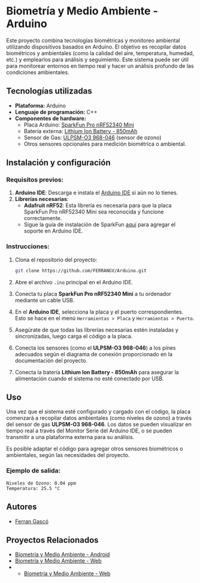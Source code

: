 # **Biometría y Medio Ambiente - Arduino**

Este proyecto combina tecnologías biométricas y monitoreo ambiental utilizando dispositivos basados en Arduino. El objetivo es recopilar datos biométricos y ambientales (como la calidad del aire, temperatura, humedad, etc.) y emplearlos para análisis y seguimiento. Este sistema puede ser útil para monitorear entornos en tiempo real y hacer un análisis profundo de las condiciones ambientales.

## **Tecnologías utilizadas**
- **Plataforma:** Arduino
- **Lenguaje de programación:** C++
- **Componentes de hardware:**
  - Placa Arduino: [SparkFun Pro nRF52340 Mini](https://www.sparkfun.com/products/15025 "SparkFun Pro nRF52340 Mini")
  - Batería externa: [Lithium Ion Battery - 850mAh](https://www.sparkfun.com/products/13854 "Lithium Ion Battery - 850mAh")
  - Sensor de Gas: [ULPSM-O3 968-046](https://www.example.com "ULPSM-O3 968-046") (sensor de ozono)
  - Otros sensores opcionales para medición biométrica o ambiental.

## **Instalación y configuración**
### Requisitos previos:
1. **Arduino IDE**: Descarga e instala el [Arduino IDE](https://www.arduino.cc/en/software) si aún no lo tienes.
2. **Librerías necesarias**:
   - **Adafruit nRF52**: Esta librería es necesaria para que la placa SparkFun Pro nRF52340 Mini sea reconocida y funcione correctamente. 
   - Sigue la guía de instalación de SparkFun [aquí](https://learn.sparkfun.com/tutorials/nrf52840-development-with-arduino-and-circuitpython "nRF52840 Development") para agregar el soporte en Arduino IDE.
   
### Instrucciones:
1. Clona el repositorio del proyecto:
   ```bash
   git clone https://github.com/FERRANGV/Arduino.git
   ```

2. Abre el archivo `.ino` principal en el Arduino IDE.

3. Conecta tu placa **SparkFun Pro nRF52340 Mini** a tu ordenador mediante un cable USB.

4. En el **Arduino IDE**, selecciona la placa y el puerto correspondientes. Esto se hace en el menú `Herramientas > Placa` y `Herramientas > Puerto`.

5. Asegúrate de que todas las librerías necesarias estén instaladas y sincronizadas, luego carga el código a la placa.

6. Conecta los sensores (como el **ULPSM-O3 968-046**) a los pines adecuados según el diagrama de conexión proporcionado en la documentación del proyecto.

7. Conecta la batería **Lithium Ion Battery - 850mAh** para asegurar la alimentación cuando el sistema no esté conectado por USB.

## **Uso**
Una vez que el sistema esté configurado y cargado con el código, la placa comenzará a recopilar datos ambientales (como niveles de ozono) a través del sensor de gas **ULPSM-O3 968-046**. Los datos se pueden visualizar en tiempo real a través del Monitor Serie del Arduino IDE, o se pueden transmitir a una plataforma externa para su análisis.

Es posible adaptar el código para agregar otros sensores biométricos o ambientales, según las necesidades del proyecto.

### Ejemplo de salida:
```
Niveles de Ozono: 0.04 ppm
Temperatura: 25.5 °C
```

## **Autores**
- [Ferran Gascó](https://github.com/ferrangv)

## **Proyectos Relacionados**
- [Biometría y Medio Ambiente - Android](https://github.com/ferrangv/Android)
- [Biometría y Medio Ambiente - Web](https://github.com/ferrangv/Backend)
- - [Biometría y Medio Ambiente - Web](https://github.com/ferrangv/Frontend)
